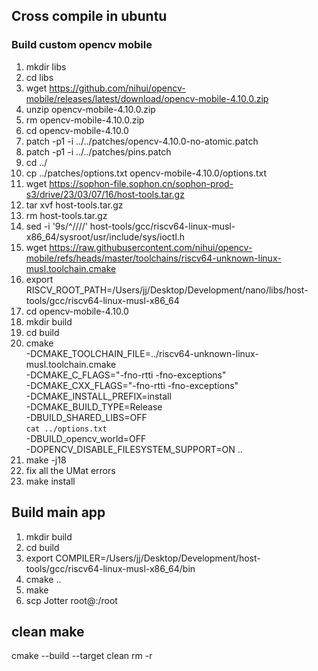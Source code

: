 ## Cross compile in ubuntu

### Build custom opencv mobile

1. mkdir libs
2. cd libs
3. wget https://github.com/nihui/opencv-mobile/releases/latest/download/opencv-mobile-4.10.0.zip
4. unzip opencv-mobile-4.10.0.zip
5. rm opencv-mobile-4.10.0.zip
6. cd opencv-mobile-4.10.0
7. patch -p1 -i ../../patches/opencv-4.10.0-no-atomic.patch
8. patch -p1 -i ../../patches/pins.patch
9. cd ../
10. cp ../patches/options.txt opencv-mobile-4.10.0/options.txt
11. wget https://sophon-file.sophon.cn/sophon-prod-s3/drive/23/03/07/16/host-tools.tar.gz
12. tar xvf host-tools.tar.gz
13. rm host-tools.tar.gz
14. sed -i '9s/^/\/\//' host-tools/gcc/riscv64-linux-musl-x86_64/sysroot/usr/include/sys/ioctl.h
15. wget https://raw.githubusercontent.com/nihui/opencv-mobile/refs/heads/master/toolchains/riscv64-unknown-linux-musl.toolchain.cmake
16. export RISCV_ROOT_PATH=/Users/jj/Desktop/Development/nano/libs/host-tools/gcc/riscv64-linux-musl-x86_64
17. cd opencv-mobile-4.10.0
18. mkdir build
19. cd build
20. cmake \
    -DCMAKE_TOOLCHAIN_FILE=../riscv64-unknown-linux-musl.toolchain.cmake \
    -DCMAKE_C_FLAGS="-fno-rtti -fno-exceptions" \
    -DCMAKE_CXX_FLAGS="-fno-rtti -fno-exceptions" \
    -DCMAKE_INSTALL_PREFIX=install \
    -DCMAKE_BUILD_TYPE=Release \
    -DBUILD_SHARED_LIBS=OFF \
    `cat ../options.txt` \
    -DBUILD_opencv_world=OFF \
    -DOPENCV_DISABLE_FILESYSTEM_SUPPORT=ON ..
21. make -j18
22. fix all the UMat errors
23. make install

## Build main app

1. mkdir build
2. cd build
3. export COMPILER=/Users/jj/Desktop/Development/host-tools/gcc/riscv64-linux-musl-x86_64/bin
4. cmake ..
5. make
6. scp Jotter root@<nano ip address>:/root

## clean make

cmake --build <build-dir> --target clean
rm -r <build dir>
